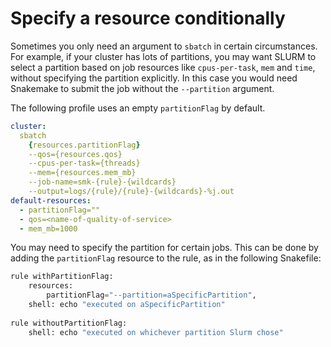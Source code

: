 # Specify a resource conditionally

Sometimes you only need an argument to `sbatch` in certain circumstances. For
example, if your cluster has lots of partitions, you may want SLURM to select a
partition based on job resources like `cpus-per-task`, `mem` and `time`, without
specifying the partition explicitly. In this case you would need Snakemake to
submit the job without the `--partition` argument.

The following profile uses an empty `partitionFlag` by default.

```yaml
cluster:
  sbatch
    {resources.partitionFlag}
    --qos={resources.qos}
    --cpus-per-task={threads}
    --mem={resources.mem_mb}
    --job-name=smk-{rule}-{wildcards}
    --output=logs/{rule}/{rule}-{wildcards}-%j.out
default-resources:
  - partitionFlag=""
  - qos=<name-of-quality-of-service>
  - mem_mb=1000
```

You may need to specify the partition for certain jobs. This can be done by
adding the `partitionFlag` resource to the rule, as in the following Snakefile:

```python
rule withPartitionFlag:
    resources:
        partitionFlag="--partition=aSpecificPartition",
    shell: echo "executed on aSpecificPartition"
 
rule withoutPartitionFlag:
    shell: echo "executed on whichever partition Slurm chose"
```
